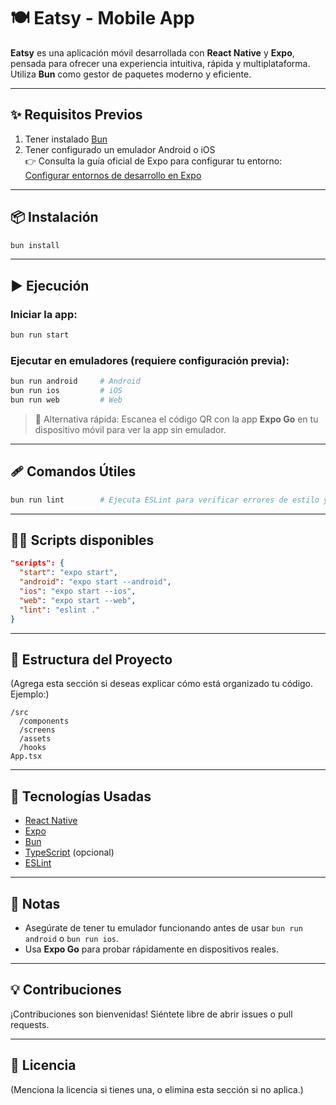 # 🍽️ Eatsy - Mobile App

**Eatsy** es una aplicación móvil desarrollada con **React Native** y **Expo**, pensada para ofrecer una experiencia intuitiva, rápida y multiplataforma. Utiliza **Bun** como gestor de paquetes moderno y eficiente.

---

## ✨ Requisitos Previos

1. Tener instalado [Bun](https://bun.sh/)
2. Tener configurado un emulador Android o iOS  
   👉 Consulta la guía oficial de Expo para configurar tu entorno:  
   [Configurar entornos de desarrollo en Expo](https://docs.expo.dev/workflow/android-studio-emulator/)

---

## 📦 Instalación

```bash
bun install
```

---

## ▶️ Ejecución

### Iniciar la app:

```bash
bun run start
```

### Ejecutar en emuladores (requiere configuración previa):

```bash
bun run android     # Android
bun run ios         # iOS
bun run web         # Web
```

> 📱 Alternativa rápida: Escanea el código QR con la app **Expo Go** en tu dispositivo móvil para ver la app sin emulador.

---

## 🩹 Comandos Útiles

```bash
bun run lint        # Ejecuta ESLint para verificar errores de estilo y sintaxis
```

---

## 👨‍💻 Scripts disponibles

```json
"scripts": {
  "start": "expo start",
  "android": "expo start --android",
  "ios": "expo start --ios",
  "web": "expo start --web",
  "lint": "eslint ."
}
```

---

## 📂 Estructura del Proyecto

(Agrega esta sección si deseas explicar cómo está organizado tu código. Ejemplo:)

```
/src
  /components
  /screens
  /assets
  /hooks
App.tsx
```

---

## 📲 Tecnologías Usadas

- [React Native](https://reactnative.dev/)
- [Expo](https://expo.dev/)
- [Bun](https://bun.sh/)
- [TypeScript](https://www.typescriptlang.org/) (opcional)
- [ESLint](https://eslint.org/)

---

## 📌 Notas

- Asegúrate de tener tu emulador funcionando antes de usar `bun run android` o `bun run ios`.
- Usa **Expo Go** para probar rápidamente en dispositivos reales.

---

## 💡 Contribuciones

¡Contribuciones son bienvenidas! Siéntete libre de abrir issues o pull requests.

---

## 📝 Licencia

(Menciona la licencia si tienes una, o elimina esta sección si no aplica.)
